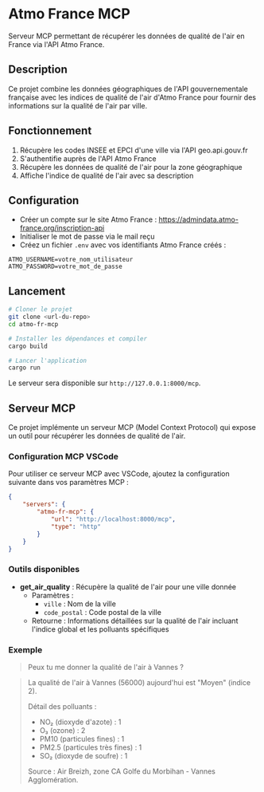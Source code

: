 # Atmo France MCP

Serveur MCP permettant de récupérer les données de qualité de l'air en France via l'API Atmo France.

## Description

Ce projet combine les données géographiques de l'API gouvernementale française avec les indices de qualité de l'air d'Atmo France pour fournir des informations sur la qualité de l'air par ville.

## Fonctionnement

1. Récupère les codes INSEE et EPCI d'une ville via l'API geo.api.gouv.fr
2. S'authentifie auprès de l'API Atmo France
3. Récupère les données de qualité de l'air pour la zone géographique
4. Affiche l'indice de qualité de l'air avec sa description

## Configuration

- Créer un compte sur le site Atmo France : https://admindata.atmo-france.org/inscription-api
- Initialiser le mot de passe via le mail reçu
- Créez un fichier `.env` avec vos identifiants Atmo France créés :

```env
ATMO_USERNAME=votre_nom_utilisateur
ATMO_PASSWORD=votre_mot_de_passe
```

## Lancement

```bash
# Cloner le projet
git clone <url-du-repo>
cd atmo-fr-mcp

# Installer les dépendances et compiler
cargo build

# Lancer l'application
cargo run
```

Le serveur sera disponible sur `http://127.0.0.1:8000/mcp`.

## Serveur MCP

Ce projet implémente un serveur MCP (Model Context Protocol) qui expose un outil pour récupérer les données de qualité de l'air.

### Configuration MCP VSCode

Pour utiliser ce serveur MCP avec VSCode, ajoutez la configuration suivante dans vos paramètres MCP :


```json
{
	"servers": {
		"atmo-fr-mcp": {
			"url": "http://localhost:8000/mcp",
			"type": "http"
		}
	}
}
```

### Outils disponibles

- **get_air_quality** : Récupère la qualité de l'air pour une ville donnée
  - Paramètres :
    - `ville` : Nom de la ville
    - `code_postal` : Code postal de la ville
  - Retourne : Informations détaillées sur la qualité de l'air incluant l'indice global et les polluants spécifiques

### Exemple

> Peux tu me donner la qualité de l'air à Vannes ?

> La qualité de l'air à Vannes (56000) aujourd'hui est "Moyen" (indice 2).
> 
> Détail des polluants :
> 
> - NO₂ (dioxyde d'azote) : 1
> - O₃ (ozone) : 2
> - PM10 (particules fines) : 1
> - PM2.5 (particules très fines) : 1
> - SO₂ (dioxyde de soufre) : 1
>
> Source : Air Breizh, zone CA Golfe du Morbihan - Vannes Agglomération.